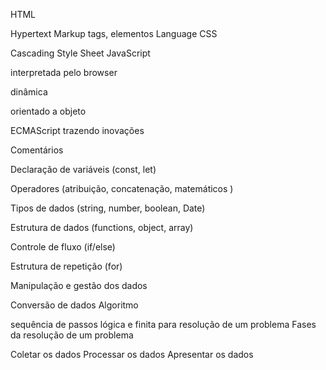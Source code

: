 HTML

Hypertext
Markup
tags, elementos
Language
CSS

Cascading Style Sheet
JavaScript

interpretada pelo browser

dinâmica

orientado a objeto

ECMAScript trazendo inovações

Comentários

Declaração de variáveis (const, let)

Operadores (atribuição, concatenação, matemáticos )

Tipos de dados (string, number, boolean, Date)

Estrutura de dados (functions, object, array)

Controle de fluxo (if/else)

Estrutura de repetição (for)

Manipulação e gestão dos dados

Conversão de dados
Algoritmo

sequência de passos lógica e finita para resolução de um problema
Fases da resolução de um problema

Coletar os dados
Processar os dados
Apresentar os dados
